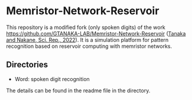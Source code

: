 # Memristor-Network-Reservoir
This repository is a modified fork (only spoken digits) of the work https://github.com/GTANAKA-LAB/Memristor-Network-Reservoir ([Tanaka and Nakane, Sci. Rep., 2022](https://www.nature.com/articles/s41598-022-13687-z)). It is a simulation platform for pattern recognition based on reservoir computing with memristor networks.
  
  ## Directories
  * Word: spoken digit recognition
  
  The details can be found in the readme file in the directory.
